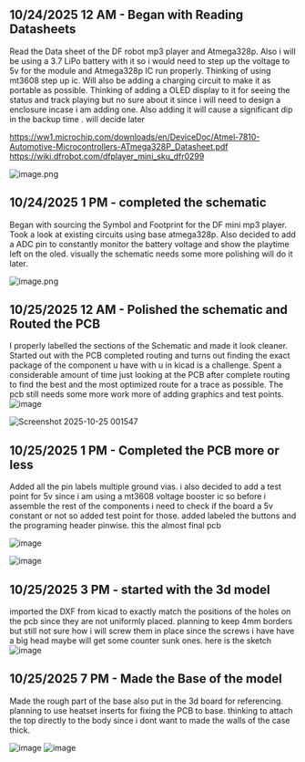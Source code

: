 <!--
  ===================    !!READ THIS NOTICE!!   ====================
  DO NOT edit this file manually. Your changes WILL BE OVERWRITTEN!
  This journal is auto generated and updated by Hack Club Blueprint.
  To edit this file, please edit your journal entries on Blueprint.
  ==================================================================
-->

## 10/24/2025 12 AM - Began with Reading Datasheets  

Read the Data sheet of the DF robot mp3 player and Atmega328p. Also i will be using a 3.7 LiPo battery with it so i would need to step up the voltage to 5v for the module and Atmega328p IC run properly. 
Thinking of using mt3608 step up ic.
Will also be adding a charging circuit to make it as portable as possible. 
Thinking of adding a OLED display to it for seeing the status and track playing but no sure about it since i will need to design a enclosure incase i am adding one. Also adding it will cause a significant dip in the backup time . will decide later 

https://ww1.microchip.com/downloads/en/DeviceDoc/Atmel-7810-Automotive-Microcontrollers-ATmega328P_Datasheet.pdf
https://wiki.dfrobot.com/dfplayer_mini_sku_dfr0299

![image.png](https://blueprint.hackclub.com/user-attachments/blobs/proxy/eyJfcmFpbHMiOnsiZGF0YSI6NDg3NSwicHVyIjoiYmxvYl9pZCJ9fQ==--98502813928641c4920bd5185c5ca22457263647/image.png)
  

## 10/24/2025 1 PM - completed the schematic   

Began with sourcing the Symbol and Footprint for the DF mini mp3 player. Took a look at existing circuits using base atmega328p. Also decided to add a ADC pin to constantly monitor the battery voltage and show the playtime left on the oled. 
visually the schematic needs some more polishing will do it later.

![image.png](https://blueprint.hackclub.com/user-attachments/blobs/proxy/eyJfcmFpbHMiOnsiZGF0YSI6NTA0OCwicHVyIjoiYmxvYl9pZCJ9fQ==--70754869dd1620355606561b5090fb3250a81a06/image.png)
  

## 10/25/2025 12 AM - Polished the schematic and Routed the PCB  

I properly labelled the sections of the Schematic and made it look cleaner.
Started out with the PCB completed routing and turns out finding the exact package of the component u have with u in kicad is a challenge.
Spent a considerable amount of time just looking at the PCB after complete routing to find the best and the most optimized route for a trace as possible. The pcb still needs some more work more of adding graphics and test points. 
![image](https://blueprint.hackclub.com/user-attachments/blobs/proxy/eyJfcmFpbHMiOnsiZGF0YSI6NTIwNiwicHVyIjoiYmxvYl9pZCJ9fQ==--478cb2596347abc511017e0fa86eed4944deb59e/image.png)


![Screenshot 2025-10-25 001547](https://blueprint.hackclub.com/user-attachments/blobs/proxy/eyJfcmFpbHMiOnsiZGF0YSI6NTIwNSwicHVyIjoiYmxvYl9pZCJ9fQ==--ef9f1153e0375a3a8144ed553e9df5762ce7fb97/Screenshot%202025-10-25%20001547.png)
  

## 10/25/2025 1 PM - Completed the PCB more or less  

Added all the pin labels multiple ground vias. i also decided to add a test point for 5v since i am using a mt3608 voltage booster ic so before i assemble the rest of the components i need to check if the board a 5v constant or not so added test point for those. 
added labeled the buttons and the programing header pinwise.
this the almost final pcb 

![image](https://blueprint.hackclub.com/user-attachments/blobs/proxy/eyJfcmFpbHMiOnsiZGF0YSI6NTM4NCwicHVyIjoiYmxvYl9pZCJ9fQ==--b444fe426ce6622c63d4a2534c94b3745c5c85b5/image.png)

![image](https://blueprint.hackclub.com/user-attachments/blobs/proxy/eyJfcmFpbHMiOnsiZGF0YSI6NTM4MywicHVyIjoiYmxvYl9pZCJ9fQ==--ee585336804f363b48e0c678337b62bd0e33e307/image.png)



  

## 10/25/2025 3 PM - started with the 3d model   

imported the DXF from kicad to exactly match the positions of the holes on the pcb since they are not uniformly placed. planning to keep 4mm borders but still not sure how i will screw them in place since the screws i have have a big head maybe will get some counter sunk ones. 
here is the sketch ![image](https://blueprint.hackclub.com/user-attachments/blobs/proxy/eyJfcmFpbHMiOnsiZGF0YSI6NTQxMSwicHVyIjoiYmxvYl9pZCJ9fQ==--b728124d1bb4b55a5ca83cc0e539bd52f6fa189f/image.png)
  

## 10/25/2025 7 PM - Made the Base of the model  

Made the rough part of the base also put in the 3d board for referencing.
planning to use heatset inserts for fixing the PCB to base. 
thinking to attach the top directly to the body since i dont want to made the walls of the case thick.

![image](https://blueprint.hackclub.com/user-attachments/blobs/proxy/eyJfcmFpbHMiOnsiZGF0YSI6NTQ1MSwicHVyIjoiYmxvYl9pZCJ9fQ==--fad1683c86d57f654817a097dce851f42f4e2d2d/image.png)
![image](https://blueprint.hackclub.com/user-attachments/blobs/proxy/eyJfcmFpbHMiOnsiZGF0YSI6NTQ1MiwicHVyIjoiYmxvYl9pZCJ9fQ==--c09bb318d14afebd7949eb331ef950cabef0e81f/image.png)

  

